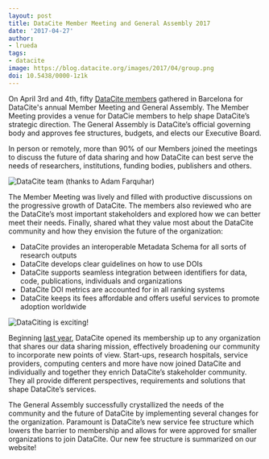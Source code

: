 ```yaml
---
layout: post
title: DataCite Member Meeting and General Assembly 2017
date: '2017-04-27'
author: 
- lrueda
tags:
- datacite
image: https://blog.datacite.org/images/2017/04/group.png
doi: 10.5438/0000-1z1k
---
```

On April 3rd and 4th, fifty [DataCite members](https://www.datacite.org/members.html) gathered in Barcelona for DataCite's annual Member Meeting and General Assembly. The Member Meeting provides a venue for DataCie members to help shape DataCite’s strategic direction. The General Assembly is DataCite’s official governing body and approves fee structures, budgets, and elects our Executive Board.

In person or remotely, more than 90% of our Members joined the meetings to discuss the future of data sharing and how DataCite can best serve the needs of researchers, institutions, funding bodies, publishers and others.

![DataCite team (thanks to Adam Farquhar)](/images/2017/04/group.png)

The Member Meeting was lively and filled with productive discussions on the progressive growth of DataCite. The members also reviewed who are the DataCite’s most important stakeholders and explored how we can better meet their needs. Finally, shared what they value most about the DataCite community and how they envision the future of the organization:

* DataCite provides an interoperable Metadata Schema for all sorts of research outputs
* DataCite develops clear guidelines on how to use DOIs
* DataCite supports seamless integration between identifiers for data, code, publications, individuals and organizations
* DataCite DOI metrics are accounted for in all ranking systems
* DataCite keeps its fees affordable and offers useful services to promote adoption worldwide

![DataCiting is exciting!](/images/2017/04/notebooks.png)

Beginning [last year](https://blog.datacite.org/general-assembly-2016/), DataCite opened its membership up to any organization that shares our data sharing mission, effectively broadening our community to incorporate new points of view. Start-ups, research hospitals, service providers, computing centers and more have now joined DataCite and individually and together they enrich DataCite’s stakeholder community. They all provide different perspectives, requirements and solutions that shape DataCite’s services.

The General Assembly successfully crystallized the needs of the community and the future of DataCite by implementing several changes for the organization. Paramount is DataCite’s new service fee structure which lowers the barrier to membership and allows for were approved for smaller organizations to join DataCite. Our new fee structure is summarized on our website!
